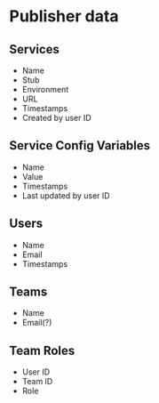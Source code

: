 # Publisher data

## Services

- Name
- Stub
- Environment
- URL
- Timestamps
- Created by user ID

## Service Config Variables

- Name
- Value
- Timestamps
- Last updated by user ID


## Users

- Name
- Email
- Timestamps

## Teams

- Name
- Email(?)

## Team Roles

- User ID
- Team ID
- Role
